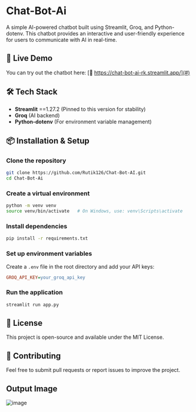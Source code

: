 # Chat-Bot-Ai

A simple AI-powered chatbot built using Streamlit, Groq, and Python-dotenv. This chatbot provides an interactive and user-friendly experience for users to communicate with AI in real-time.

## 🚀 Live Demo
You can try out the chatbot here:
[🔗 https://chat-bot-ai-rk.streamlit.app/](#)

## 🛠️ Tech Stack
- **Streamlit** ==1.27.2 (Pinned to this version for stability)
- **Groq** (AI backend)
- **Python-dotenv** (For environment variable management)

## 📦 Installation & Setup

### Clone the repository
```bash
git clone https://github.com/Rutik126/Chat-Bot-AI.git
cd Chat-Bot-Ai
```

### Create a virtual environment
```bash
python -m venv venv
source venv/bin/activate   # On Windows, use: venv\Scripts\activate
```

### Install dependencies
```bash
pip install -r requirements.txt
```

### Set up environment variables
Create a `.env` file in the root directory and add your API keys:
```ini
GROQ_API_KEY=your_groq_api_key
```

### Run the application
```bash
streamlit run app.py
```

## 📜 License
This project is open-source and available under the MIT License.

## 🤝 Contributing
Feel free to submit pull requests or report issues to improve the project.

## Output Image
![image](https://github.com/user-attachments/assets/681532f1-4421-4419-9015-7882fba3e66d)


